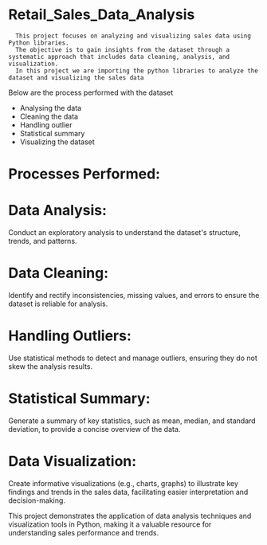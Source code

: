 # Retail_Sales_Data_Analysis
      This project focuses on analyzing and visualizing sales data using Python libraries. 
      The objective is to gain insights from the dataset through a systematic approach that includes data cleaning, analysis, and visualization.
      In this project we are importing the python libraries to analyze the dataset and visualizing the sales data
Below are the process performed with the dataset
* Analysing the data
* Cleaning the data
* Handling outlier
* Statistical summary
* Visualizing the dataset

# Processes Performed:
# Data Analysis:

Conduct an exploratory analysis to understand the dataset's structure, trends, and patterns.
# Data Cleaning:

Identify and rectify inconsistencies, missing values, and errors to ensure the dataset is reliable for analysis.
# Handling Outliers:

Use statistical methods to detect and manage outliers, ensuring they do not skew the analysis results.


# Statistical Summary:

Generate a summary of key statistics, such as mean, median, and standard deviation, to provide a concise overview of the data.
# Data Visualization:

Create informative visualizations (e.g., charts, graphs) to illustrate key findings and trends in the sales data, facilitating easier interpretation and decision-making.

This project demonstrates the application of data analysis techniques and visualization tools in Python, making it a valuable resource for understanding sales performance and trends.
